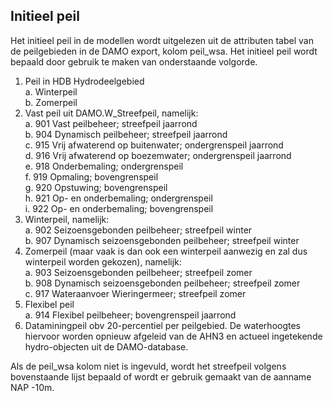 ## **Initieel peil**
Het initieel peil in de modellen wordt uitgelezen uit de attributen tabel van de peilgebieden in de DAMO export, kolom peil_wsa. Het initieel peil wordt bepaald door gebruik te maken van onderstaande volgorde. 

1. Peil in HDB Hydrodeelgebied <br>
    a. Winterpeil <br>
    b. Zomerpeil
2. Vast peil uit DAMO.W_Streefpeil, namelijk: <br>
    a. 901  Vast peilbeheer; streefpeil jaarrond <br>
    b. 904  Dynamisch peilbeheer; streefpeil jaarrond <br>
    c. 915  Vrij afwaterend op buitenwater; ondergrenspeil jaarrond <br>
    d. 916  Vrij afwaterend op boezemwater; ondergrenspeil jaarrond <br>
    e. 918  Onderbemaling; ondergrenspeil <br>
    f. 919  Opmaling; bovengrenspeil <br>
    g. 920  Opstuwing; bovengrenspeil <br>
    h. 921  Op- en onderbemaling; ondergrenspeil <br>
    i. 922  Op- en onderbemaling; bovengrenspeil 
3. Winterpeil, namelijk: <br>
    a. 902  Seizoensgebonden peilbeheer; streefpeil winter <br>
    b. 907  Dynamisch seizoensgebonden peilbeheer; streefpeil winter 
4. Zomerpeil (maar vaak is dan ook een winterpeil aanwezig en zal dus winterpeil worden gekozen), namelijk: <br>
    a. 903  Seizoensgebonden peilbeheer; streefpeil zomer <br>
    b. 908  Dynamisch seizoensgebonden peilbeheer; streefpeil zomer <br>
    c. 917  Wateraanvoer Wieringermeer; streefpeil zomer
5. Flexibel peil <br>
    a. 914  Flexibel peilbeheer; bovengrenspeil jaarrond
6. Dataminingpeil obv 20-percentiel per peilgebied. De waterhoogtes hiervoor worden opnieuw afgeleid van de AHN3 en actueel ingetekende hydro-objecten uit de DAMO-database.

Als de peil_wsa kolom niet is ingevuld, wordt het streefpeil volgens bovenstaande lijst bepaald of wordt er gebruik gemaakt van de aanname NAP -10m. 